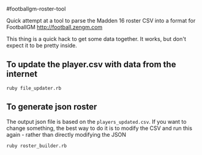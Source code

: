 #footballgm-roster-tool

Quick attempt at a tool to parse the Madden 16 roster CSV into a format for FootballGM http://football.zengm.com

This thing is a quick hack to get some data together. It works, but don't expect it to be pretty inside.

## To update the player.csv with data from the internet

`ruby file_updater.rb`

## To generate json roster

The output json file is based on the `players_updated.csv`. If you want to change something, the best way to do it is to modify the CSV and run this again - rather than directly modifying the JSON

`ruby roster_builder.rb`
